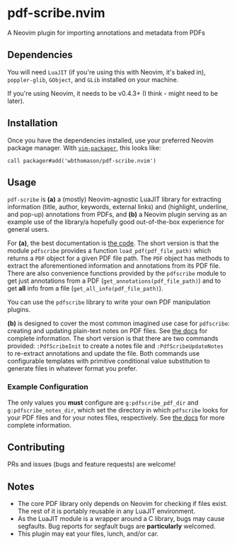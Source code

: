 # pdf-scribe.nvim

A Neovim plugin for importing annotations and metadata from PDFs

## Dependencies

You will need `LuaJIT` (if you're using this with Neovim, it's baked in), `poppler-glib`, `GObject`,
and `GLib` installed on your machine.

If you're using Neovim, it needs to be v0.4.3+ (I think - might need to be later).

## Installation

Once you have the dependencies installed, use your preferred Neovim package manager. With
[`vim-packager`](https://github.com/kristijanhusak/vim-packager), this looks like:
```vim
call packager#add('wbthomason/pdf-scribe.nvim')
```

## Usage

`pdf-scribe` is **(a)** a (mostly) Neovim-agnostic LuaJIT library for extracting information (title,
author, keywords, external links) and (highlight, underline, and pop-up) annotations from PDFs, and
**(b)** a Neovim plugin serving as an example use of the library/a hopefully good out-of-the-box
experience for general users.

For **(a)**, the best documentation is [the code](lua/pdfscribe.lua). The short version is that the
module `pdfscribe` provides a function `load_pdf(pdf_file_path)` which returns a `PDF` object for a
given PDF file path. The `PDF` object has methods to extract the aforementioned information and
annotations from its PDF file. There are also convenience functions provided by the `pdfscribe`
module to get just annotations from a PDF (`get_annotations(pdf_file_path)`) and to get **all** info
from  a file (`get_all_info(pdf_file_path)`).

You can use the `pdfscribe` library to write your own PDF manipulation plugins.

**(b)** is designed to cover the most common imagined use case for `pdfscribe`: creating and
updating plain-text notes on PDF files. See [the docs](docs/pdfscribe.txt) for complete information.
The short version is that there are two commands provided: `:PdfScribeInit` to create a notes file
and `:PdfScribeUpdateNotes` to re-extract annotations and update the file. Both commands use
configurable templates with primitive conditional value substitution to generate files in whatever
format you prefer.

### Example Configuration

The only values you **must** configure are `g:pdfscribe_pdf_dir` and `g:pdfscribe_notes_dir`, which
set the directory in which `pdfscribe` looks for your PDF files and for your notes files,
respectively. See [the docs](docs/pdfscribe.txt) for more complete information.

## Contributing

PRs and issues (bugs and feature requests) are welcome!

## Notes
- The core PDF library only depends on Neovim for checking if files exist. The rest of it is
  portably reusable in any LuaJIT environment.
- As the LuaJIT module is a wrapper around a C library, bugs may cause segfaults. Bug reports for
  segfault bugs are **particularly** welcomed.
- This plugin may eat your files, lunch, and/or car.
